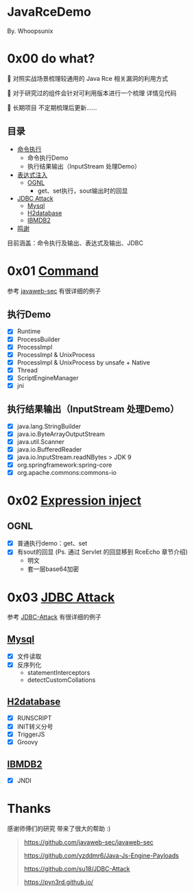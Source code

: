 # JavaRceDemo

By. Whoopsunix

# 0x00 do what?

🚀 对照实战场景梳理较通用的 Java Rce 相关漏洞的利用方式

🚩 对于研究过的组件会针对可利用版本进行一个梳理 详情见代码

🚧 长期项目 不定期梳理后更新......

## 目录

- [命令执行](#0x01-command)
    - 命令执行Demo
    - 执行结果输出（InputStream 处理Demo）
- [表达式注入](#0x02-expression-inject)
    - [OGNL](#ognl)
        - get、set执行，sout输出时的回显
- [JDBC Attack](#0x03-jdbc-attack)
    - [Mysql](#mysql)
    - [H2database](#h2database)
    - [IBMDB2](#ibmdb2)
- [鸣谢](#Thanks)

目前涵盖：命令执行及输出、表达式及输出、JDBC

# 0x01 [Command](Command)

参考 [javaweb-sec](https://github.com/javaweb-sec/javaweb-sec) 有很详细的例子

## 执行Demo

- [x] Runtime
- [x] ProcessBuilder
- [x] ProcessImpl
- [x] ProcessImpl & UnixProcess
- [x] ProcessImpl & UnixProcess by unsafe + Native
- [x] Thread
- [x] ScriptEngineManager
- [x] jni

## 执行结果输出（InputStream 处理Demo）

- [x] java.lang.StringBuilder
- [x] java.io.ByteArrayOutputStream
- [x] java.util.Scanner
- [x] java.io.BufferedReader
- [x] java.io.InputStream.readNBytes > JDK 9
- [x] org.springframework:spring-core
- [x] org.apache.commons:commons-io

# 0x02 [Expression inject](Expression)

## OGNL

- [x] 普通执行demo：get、set
- [x] 有sout的回显 (Ps. 通过 Servlet 的回显移到 RceEcho 章节介绍)
    - 明文
    - 套一层base64加密

# 0x03 [JDBC Attack](JDBCAttack)

参考 [JDBC-Attack](https://github.com/su18/JDBC-Attack) 有很详细的例子

## [Mysql](JDBCAttack/MysqlAttack)

- [x] 文件读取
- [x] 反序列化
    - statementInterceptors
    - detectCustomCollations

## [H2database](JDBCAttack/H2Attack)

- [x] RUNSCRIPT
- [x] INIT转义分号
- [x] TriggerJS
- [x] Groovy

## [IBMDB2](JDBCAttack/IBMDB2Attack)

- [x] JNDI

# Thanks

感谢师傅们的研究 带来了很大的帮助 :)

> https://github.com/javaweb-sec/javaweb-sec
>
> https://github.com/yzddmr6/Java-Js-Engine-Payloads
>
> https://github.com/su18/JDBC-Attack
> 
> https://pyn3rd.github.io/
